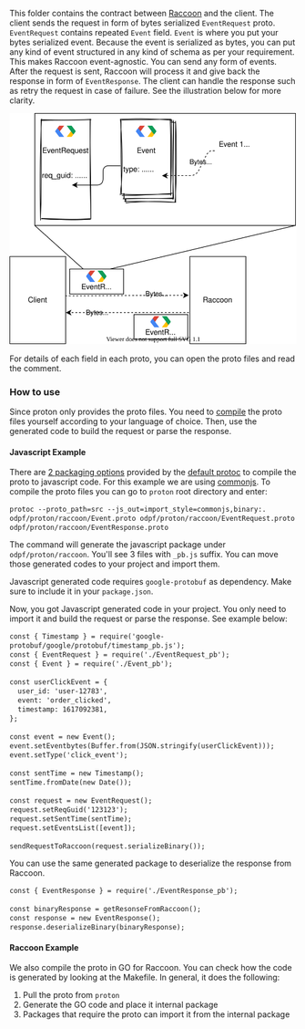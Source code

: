 This folder contains the contract between [Raccoon](https://github.com/odpf/raccoon) and the client. The client sends the request in form of bytes serialized `EventRequest` proto. `EventRequest` contains repeated `Event` field. `Event` is where you put your bytes serialized event. Because the event is serialized as bytes, you can put any kind of event structured in any kind of schema as per your requirement. This makes Raccoon event-agnostic. You can send any form of events. After the request is sent, Raccoon will process it and give back the response in form of `EventResponse`. The client can handle the response such as retry the request in case of failure. See the illustration below for more clarity.

<p align="center"><img src="./../../../docs/assets/raccoon-reqres.svg"/></p>

For details of each field in each proto, you can open the proto files and read the comment.
### How to use
Since proton only provides the proto files. You need to [compile](https://developers.google.com/protocol-buffers/docs/reference/overview) the proto files yourself according to your language of choice. Then, use the generated code to build the request or parse the response.
#### Javascript Example
There are [2 packaging options](https://developers.google.com/protocol-buffers/docs/reference/javascript-generated#invocation) provided by the [default protoc](https://github.com/protocolbuffers/protobuf) to compile the proto to javascript code. For this example we are using [commonjs](https://developers.google.com/protocol-buffers/docs/reference/javascript-generated#commonjs-imports).
To compile the proto files you can go to `proton` root directory and enter:
```
protoc --proto_path=src --js_out=import_style=commonjs,binary:. odpf/proton/raccoon/Event.proto odpf/proton/raccoon/EventRequest.proto odpf/proton/raccoon/EventResponse.proto
```
The command will generate the javascript package under `odpf/proton/raccoon`. You'll see 3 files with `_pb.js` suffix. You can move those generated codes to your project and import them.

Javascript generated code requires `google-protobuf` as dependency. Make sure to include it in your `package.json`.

Now, you got Javascript generated code in your project. You only need to import it and build the request or parse the response. See example below:
```
const { Timestamp } = require('google-protobuf/google/protobuf/timestamp_pb.js');
const { EventRequest } = require('./EventRequest_pb');
const { Event } = require('./Event_pb');

const userClickEvent = {
  user_id: 'user-12783',
  event: 'order_clicked',
  timestamp: 1617092381,
};

const event = new Event();
event.setEventbytes(Buffer.from(JSON.stringify(userClickEvent)));
event.setType('click_event');

const sentTime = new Timestamp();
sentTime.fromDate(new Date());

const request = new EventRequest();
request.setReqGuid('123123');
request.setSentTime(sentTime);
request.setEventsList([event]);

sendRequestToRaccoon(request.serializeBinary());
```

You can use the same generated package to deserialize the response from Raccoon.
```
const { EventResponse } = require('./EventResponse_pb');

const binaryResponse = getResonseFromRaccoon();
const response = new EventResponse();
response.deserializeBinary(binaryResponse);
```
#### Raccoon Example

We also compile the proto in GO for Raccoon. You can check how the code is generated by looking at the Makefile. In general, it does the following:
1. Pull the proto from `proton`
2. Generate the GO code and place it internal package
3. Packages that require the proto can import it from the internal package
